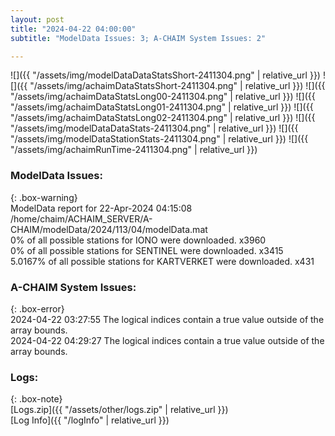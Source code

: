 ```yaml
---
layout: post
title: "2024-04-22 04:00:00"
subtitle: "ModelData Issues: 3; A-CHAIM System Issues: 2"

---
```


![]({{ "/assets/img/modelDataDataStatsShort-2411304.png" | relative_url }})
![]({{ "/assets/img/achaimDataStatsShort-2411304.png" | relative_url }})
![]({{ "/assets/img/achaimDataStatsLong00-2411304.png" | relative_url }})
![]({{ "/assets/img/achaimDataStatsLong01-2411304.png" | relative_url }})
![]({{ "/assets/img/achaimDataStatsLong02-2411304.png" | relative_url }})
![]({{ "/assets/img/modelDataDataStats-2411304.png" | relative_url }})
![]({{ "/assets/img/modelDataStationStats-2411304.png" | relative_url }})
![]({{ "/assets/img/achaimRunTime-2411304.png" | relative_url }})


### ModelData Issues:  
  
{: .box-warning}  
 ModelData report for 22-Apr-2024 04:15:08   
 /home/chaim/ACHAIM_SERVER/A-CHAIM/modelData/2024/113/04/modelData.mat   
 0% of all possible stations for IONO were downloaded. x3960   
 0% of all possible stations for SENTINEL were downloaded. x3415   
 5.0167% of all possible stations for KARTVERKET were downloaded. x431   
  
### A-CHAIM System Issues:  
  
{: .box-error}  
2024-04-22 03:27:55 The logical indices contain a true value outside of the array bounds.  
2024-04-22 04:29:27 The logical indices contain a true value outside of the array bounds.  

### Logs:  
  
{: .box-note}  
[Logs.zip]({{ "/assets/other/logs.zip" | relative_url }})  
[Log Info]({{ "/logInfo" | relative_url }})  

